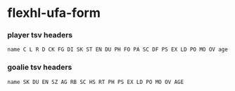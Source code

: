# flexhl-ufa-form

### player tsv headers

`name C L R D CK FG DI SK ST EN DU PH FO PA SC DF PS EX LD PO MO OV age`

### goalie tsv headers

`name SK DU EN SZ AG RB SC HS RT PH PS EX LD PO MO OV AGE`
